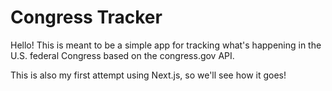 # Congress Tracker
Hello! This is meant to be a simple app for tracking what's happening in the U.S. federal Congress based on the congress.gov API.

This is also my first attempt using Next.js, so we'll see how it goes!
